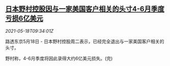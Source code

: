 <!--1621332062000-->
[日本野村控股因与一家美国客户相关的头寸4-6月季度亏损6亿美元](https://cn.reuters.com/article/nomura-us-client-loss-0518-idCNKCS2CZ0XY)
------

<div><i>2021-05-18T09:34:01Z</i></div><p>路透东京5月18日 - 日本野村控股周二表示，已经完全退出与一家美国客户相关的头寸。</p><p>野村称，4-6月季度将因此录得大约6亿美元损失。(完)</p>
